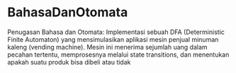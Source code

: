 # BahasaDanOtomata
Penugasan Bahasa dan Otomata: Implementasi sebuah DFA (Deterministic Finite Automaton) yang mensimulasikan aplikasi mesin penjual minuman kaleng (vending machine). Mesin ini menerima sejumlah uang dalam pecahan tertentu, memprosesnya melalui state transitions, dan menentukan apakah suatu produk bisa dibeli atau tidak
